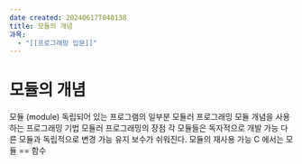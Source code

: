 ```yaml
---
date created: 20240617T040138
title: 모듈의 개념
과목:
  - "[[프로그래밍 입문]]"
---
```


# 모듈의 개념

모듈 (module)
 독립되어 있는 프로그램의 일부분
모듈러 프로그래밍
 모듈 개념을 사용하는 프로그래밍 기법
모듈러 프로그래밍의 장점
 각 모듈들은 독자적으로 개발 가능
 다른 모듈과 독립적으로 변경 가능
 유지 보수가 쉬워진다.
 모듈의 재사용 가능
C 에서는 모듈 == 함수
